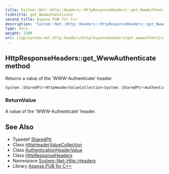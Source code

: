 ```yaml
---
title: System::Net::Http::Headers::HttpResponseHeaders::get_WwwAuthenticate method
linktitle: get_WwwAuthenticate
second_title: Aspose.PUB for C++
description: 'System::Net::Http::Headers::HttpResponseHeaders::get_WwwAuthenticate method. Returns a value of the ''WWW-Authenticate'' header in C++.'
type: docs
weight: 2200
url: /cpp/system.net.http.headers/httpresponseheaders/get_wwwauthenticate/
---
```

## HttpResponseHeaders::get_WwwAuthenticate method


Returns a value of the 'WWW-Authenticate' header.

```cpp
System::SharedPtr<HttpHeaderValueCollection<System::SharedPtr<AuthenticationHeaderValue>>> System::Net::Http::Headers::HttpResponseHeaders::get_WwwAuthenticate()
```


### ReturnValue

A value of the 'WWW-Authenticate' header.

## See Also

* Typedef [SharedPtr](../../../system/sharedptr/)
* Class [HttpHeaderValueCollection](../../httpheadervaluecollection/)
* Class [AuthenticationHeaderValue](../../authenticationheadervalue/)
* Class [HttpResponseHeaders](../)
* Namespace [System::Net::Http::Headers](../../)
* Library [Aspose.PUB for C++](../../../)
